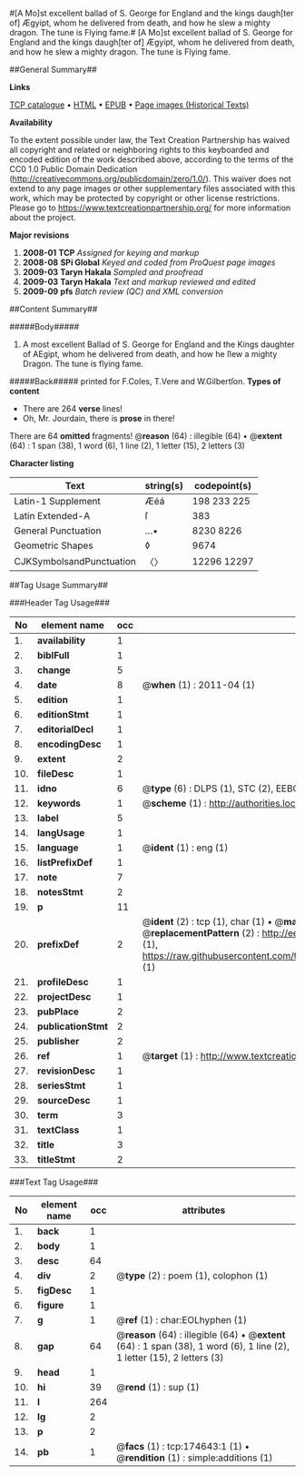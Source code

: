 #[A Mo]st excellent ballad of S. George for England and the kings daugh[ter of] Ægyipt, whom he delivered from death, and how he slew a mighty dragon. The tune is Flying fame.#
[A Mo]st excellent ballad of S. George for England and the kings daugh[ter of] Ægyipt, whom he delivered from death, and how he slew a mighty dragon. The tune is Flying fame.

##General Summary##

**Links**

[TCP catalogue](http://www.ota.ox.ac.uk/tcp/)  • 
[HTML](http://tei.it.ox.ac.uk/tcp/Texts-HTML/free/B06/B06348.html)  • 
[EPUB](http://tei.it.ox.ac.uk/tcp/Texts-EPUB/free/B06/B06348.epub) • 
[Page images (Historical Texts)](https://historicaltexts.jisc.ac.uk/eebo-47012677e)

**Availability**

To the extent possible under law, the Text Creation Partnership has waived all copyright and related or neighboring rights to this keyboarded and encoded edition of the work described above, according to the terms of the CC0 1.0 Public Domain Dedication (http://creativecommons.org/publicdomain/zero/1.0/). This waiver does not extend to any page images or other supplementary files associated with this work, which may be protected by copyright or other license restrictions. Please go to https://www.textcreationpartnership.org/ for more information about the project.

**Major revisions**

1. __2008-01__ __TCP__ *Assigned for keying and markup*
1. __2008-08__ __SPi Global__ *Keyed and coded from ProQuest page images*
1. __2009-03__ __Taryn Hakala__ *Sampled and proofread*
1. __2009-03__ __Taryn Hakala__ *Text and markup reviewed and edited*
1. __2009-09__ __pfs__ *Batch review (QC) and XML conversion*

##Content Summary##

#####Body#####

1. A most excellent Ballad of S. George for England and the Kings daughter of AEgipt, whom he delivered from death, and how he ſlew a mighty Dragon. The tune is flying fame.

#####Back#####
printed for F.Coles, T.Vere and W.Gilbertſon.
**Types of content**

  * There are 264 **verse** lines!
  * Oh, Mr. Jourdain, there is **prose** in there!

There are 64 **omitted** fragments! 
 @__reason__ (64) : illegible (64)  •  @__extent__ (64) : 1 span (38), 1 word (6), 1 line (2), 1 letter (15), 2 letters (3)

**Character listing**


|Text|string(s)|codepoint(s)|
|---|---|---|
|Latin-1 Supplement|Æéá|198 233 225|
|Latin Extended-A|ſ|383|
|General Punctuation|…•|8230 8226|
|Geometric Shapes|◊|9674|
|CJKSymbolsandPunctuation|〈〉|12296 12297|

##Tag Usage Summary##

###Header Tag Usage###

|No|element name|occ|attributes|
|---|---|---|---|
|1.|__availability__|1||
|2.|__biblFull__|1||
|3.|__change__|5||
|4.|__date__|8| @__when__ (1) : 2011-04 (1)|
|5.|__edition__|1||
|6.|__editionStmt__|1||
|7.|__editorialDecl__|1||
|8.|__encodingDesc__|1||
|9.|__extent__|2||
|10.|__fileDesc__|1||
|11.|__idno__|6| @__type__ (6) : DLPS (1), STC (2), EEBO-CITATION (1), OCLC (1), VID (1)|
|12.|__keywords__|1| @__scheme__ (1) : http://authorities.loc.gov/ (1)|
|13.|__label__|5||
|14.|__langUsage__|1||
|15.|__language__|1| @__ident__ (1) : eng (1)|
|16.|__listPrefixDef__|1||
|17.|__note__|7||
|18.|__notesStmt__|2||
|19.|__p__|11||
|20.|__prefixDef__|2| @__ident__ (2) : tcp (1), char (1)  •  @__matchPattern__ (2) : ([0-9\-]+):([0-9IVX]+) (1), (.+) (1)  •  @__replacementPattern__ (2) : http://eebo.chadwyck.com/downloadtiff?vid=$1&page=$2 (1), https://raw.githubusercontent.com/textcreationpartnership/Texts/master/tcpchars.xml#$1 (1)|
|21.|__profileDesc__|1||
|22.|__projectDesc__|1||
|23.|__pubPlace__|2||
|24.|__publicationStmt__|2||
|25.|__publisher__|2||
|26.|__ref__|1| @__target__ (1) : http://www.textcreationpartnership.org/docs/. (1)|
|27.|__revisionDesc__|1||
|28.|__seriesStmt__|1||
|29.|__sourceDesc__|1||
|30.|__term__|3||
|31.|__textClass__|1||
|32.|__title__|3||
|33.|__titleStmt__|2||


###Text Tag Usage###

|No|element name|occ|attributes|
|---|---|---|---|
|1.|__back__|1||
|2.|__body__|1||
|3.|__desc__|64||
|4.|__div__|2| @__type__ (2) : poem (1), colophon (1)|
|5.|__figDesc__|1||
|6.|__figure__|1||
|7.|__g__|1| @__ref__ (1) : char:EOLhyphen (1)|
|8.|__gap__|64| @__reason__ (64) : illegible (64)  •  @__extent__ (64) : 1 span (38), 1 word (6), 1 line (2), 1 letter (15), 2 letters (3)|
|9.|__head__|1||
|10.|__hi__|39| @__rend__ (1) : sup (1)|
|11.|__l__|264||
|12.|__lg__|2||
|13.|__p__|2||
|14.|__pb__|1| @__facs__ (1) : tcp:174643:1 (1)  •  @__rendition__ (1) : simple:additions (1)|
